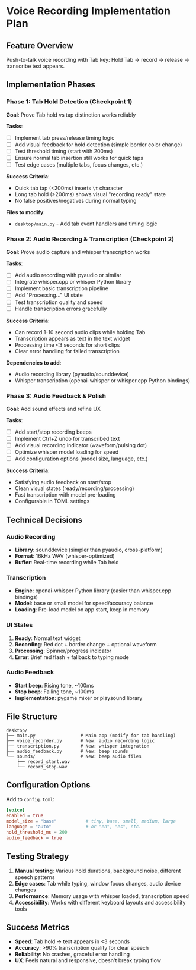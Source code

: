 # Voice Recording Implementation Plan

## Feature Overview
Push-to-talk voice recording with Tab key: Hold Tab → record → release → transcribe text appears.

## Implementation Phases

### Phase 1: Tab Hold Detection (Checkpoint 1)
**Goal**: Prove Tab hold vs tap distinction works reliably

**Tasks**:
- [ ] Implement tab press/release timing logic
- [ ] Add visual feedback for hold detection (simple border color change)
- [ ] Test threshold timing (start with 200ms)
- [ ] Ensure normal tab insertion still works for quick taps
- [ ] Test edge cases (multiple tabs, focus changes, etc.)

**Success Criteria**:
- Quick tab tap (<200ms) inserts `\t` character
- Long tab hold (>200ms) shows visual "recording ready" state
- No false positives/negatives during normal typing

**Files to modify**:
- `desktop/main.py` - Add tab event handlers and timing logic

### Phase 2: Audio Recording & Transcription (Checkpoint 2)
**Goal**: Prove audio capture and whisper transcription works

**Tasks**:
- [ ] Add audio recording with pyaudio or similar
- [ ] Integrate whisper.cpp or whisper Python library
- [ ] Implement basic transcription pipeline
- [ ] Add "Processing..." UI state
- [ ] Test transcription quality and speed
- [ ] Handle transcription errors gracefully

**Success Criteria**:
- Can record 1-10 second audio clips while holding Tab
- Transcription appears as text in the text widget
- Processing time <3 seconds for short clips
- Clear error handling for failed transcription

**Dependencies to add**:
- Audio recording library (pyaudio/sounddevice)
- Whisper transcription (openai-whisper or whisper.cpp Python bindings)

### Phase 3: Audio Feedback & Polish
**Goal**: Add sound effects and refine UX

**Tasks**:
- [ ] Add start/stop recording beeps
- [ ] Implement Ctrl+Z undo for transcribed text
- [ ] Add visual recording indicator (waveform/pulsing dot)
- [ ] Optimize whisper model loading for speed
- [ ] Add configuration options (model size, language, etc.)

**Success Criteria**:
- Satisfying audio feedback on start/stop
- Clean visual states (ready/recording/processing)
- Fast transcription with model pre-loading
- Configurable in TOML settings

## Technical Decisions

### Audio Recording
- **Library**: sounddevice (simpler than pyaudio, cross-platform)
- **Format**: 16kHz WAV (whisper-optimized)
- **Buffer**: Real-time recording while Tab held

### Transcription
- **Engine**: openai-whisper Python library (easier than whisper.cpp bindings)
- **Model**: base or small model for speed/accuracy balance
- **Loading**: Pre-load model on app start, keep in memory

### UI States
1. **Ready**: Normal text widget
2. **Recording**: Red dot + border change + optional waveform
3. **Processing**: Spinner/progress indicator
4. **Error**: Brief red flash + fallback to typing mode

### Audio Feedback
- **Start beep**: Rising tone, ~100ms
- **Stop beep**: Falling tone, ~100ms  
- **Implementation**: pygame mixer or playsound library

## File Structure
```
desktop/
├── main.py                 # Main app (modify for tab handling)
├── voice_recorder.py       # New: audio recording logic
├── transcription.py        # New: whisper integration
├── audio_feedback.py       # New: beep sounds
└── sounds/                 # New: beep audio files
    ├── record_start.wav
    └── record_stop.wav
```

## Configuration Options
Add to `config.toml`:
```toml
[voice]
enabled = true
model_size = "base"           # tiny, base, small, medium, large
language = "auto"             # or "en", "es", etc.
hold_threshold_ms = 200
audio_feedback = true
```

## Testing Strategy
1. **Manual testing**: Various hold durations, background noise, different speech patterns
2. **Edge cases**: Tab while typing, window focus changes, audio device changes
3. **Performance**: Memory usage with whisper loaded, transcription speed
4. **Accessibility**: Works with different keyboard layouts and accessibility tools

## Success Metrics
- **Speed**: Tab hold → text appears in <3 seconds
- **Accuracy**: >90% transcription quality for clear speech
- **Reliability**: No crashes, graceful error handling
- **UX**: Feels natural and responsive, doesn't break typing flow